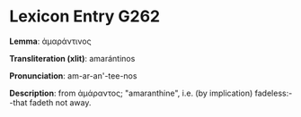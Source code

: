 # Lexicon Entry G262

**Lemma**: ἀμαράντινος

**Transliteration (xlit)**: amarántinos

**Pronunciation**: am-ar-an'-tee-nos

**Description**:
from ἀμάραντος; "amaranthine", i.e. (by implication) fadeless:--that fadeth not away.
